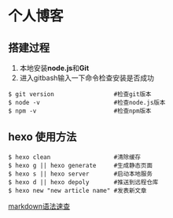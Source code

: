 # 个人博客  

## 搭建过程
1. 本地安装**node.js**和**Git**
2. 进入gitbash输入一下命令检查安装是否成功
```shell
$ git version                 #检查git版本
$ node -v                     #检查node.js版本
$ npm -v                      #检查npm版本
```

## hexo 使用方法

```shell
$ hexo clean                  #清除缓存
$ hexo g || hexo generate     #生成静态页面
$ hexo s || hexo server       #启动本地服务
$ hexo d || hexo depoly       #推送到远程仓库
$ hexo new "new article name" #发表新文章
```

[markdown语法速查](./markdown语法速查.md)
